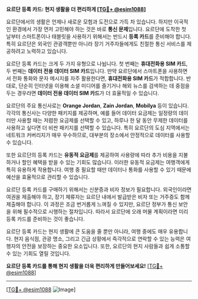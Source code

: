 **요르단 등록 카드: 현지 생활을 더 편리하게 [[TG💪+ @esim1088](https://t.me/s/esim1088)]**

요르단에서의 생활은 언제나 새로운 모험과 도전으로 가득 차 있습니다. 하지만 이국적인 환경에서 가장 먼저 고민해야 하는 것은 바로 **통신 문제**입니다. 요르단에 도착한 첫 날부터 스마트폰이나 태블릿을 사용하기 위해서는 반드시 **등록 카드**를 준비해야 합니다. 특히 요르단은 외국인 관광객뿐만 아니라 장기 거주자들에게도 친절한 통신 서비스를 제공하려고 노력하고 있습니다.

요르단 등록 카드는 크게 두 가지 유형으로 나뉩니다. 첫 번째는 **휴대전화용 SIM 카드**, 두 번째는 **데이터 전용 데이터 SIM 카드**입니다. 만약 요르단에서 스마트폰을 사용하면서 전화 통화와 문자 메시지를 자주 활용한다면, **휴대전화용 SIM 카드**가 적합합니다. 반대로, 단순히 인터넷을 이용해 소셜 미디어를 즐기거나 해외 뉴스를 검색하는 데 중점을 두는 경우라면 **데이터 전용 데이터 SIM 카드**가 더 효율적일 수 있습니다.

요르단의 주요 통신사로는 **Orange Jordan**, **Zain Jordan**, **Mobilya** 등이 있습니다. 각각의 통신사는 다양한 패키지를 제공하며, 예를 들어 데이터 요금제는 일정량의 데이터만 사용할 때는 저렴한 요금제를 선택할 수 있고, 하루나 한 달 동안 무제한 데이터를 사용하고 싶다면 더 비싼 패키지를 선택할 수 있습니다. 특히 요르단의 도심 지역에서는 네트워크 커버리지가 매우 우수하므로, 대부분의 장소에서 안정적으로 데이터를 사용할 수 있습니다.

또한 요르단의 등록 카드는 **유동적 요금제**를 제공하여 사용량에 따라 추가 비용을 지불하거나 할인 혜택을 받을 수 있는 기회도 많습니다. 이러한 유동적 요금제는 여행객에게 특히 유용하게 작용합니다. 여행 중 필요할 때만 데이터나 통화를 사용할 수 있기 때문에 예산을 효율적으로 관리할 수 있습니다.

요르단 등록 카드를 구매하기 위해서는 신분증과 비자 정보가 필요합니다. 외국인이라면 여권을 제출해야 하고, 장기 체류자는 요르단 내에서 발급받은 비자 또는 거주증도 함께 제출해야 합니다. 이 과정은 조금 번거롭게 느껴질 수 있지만, 요르단 정부가 통신 보안을 위해 필수적으로 시행하는 절차입니다. 따라서 요르단에 오래 머물 계획이라면 미리 등록 카드를 준비하는 것이 좋습니다.

요르단 등록 카드는 현지 생활에 큰 도움을 줄 뿐만 아니라, 여행 중에도 매우 유용합니다. 현지 음식점, 관광 명소, 그리고 긴급 상황에서 즉각적으로 연락할 수 있는 능력은 여행자의 안전을 보장하는 중요한 요소입니다. 또한, 요르단의 현지 사람들과 쉽게 소통할 수 있는 기회도 열릴 것입니다.

**요르단 등록 카드를 통해 현지 생활을 더욱 편리하게 만들어보세요!** [[TG💪+ @esim1088](https://t.me/s/esim1088)]

---

[[TG💪+ @esim1088](https://t.me/s/esim1088) ![Image](https://i.postimg.cc/Y0z9fWf4/image.png)]